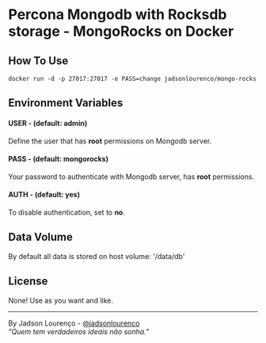 # Percona Mongodb with Rocksdb storage - MongoRocks on Docker

## How To Use
```
docker run -d -p 27017:27017 -e PASS=change jadsonlourenco/mongo-rocks
```

## Environment Variables

#### USER - (default: admin)
Define the user that has **root** permissions on Mongodb server.

#### PASS - (default: mongorocks)
Your password to authenticate with Mongodb server, has **root** permissions.

#### AUTH - (default: yes)
To disable authentication, set to **no**.

## Data Volume
By default all data is stored on host volume: '/data/db'

## License
None! Use as you want and like.

---

By Jadson Lourenço - [@jadsonlourenco](https://twitter.com/jadsonlourenco)  
*"Quem tem verdadeiros ideais não sonha."*
